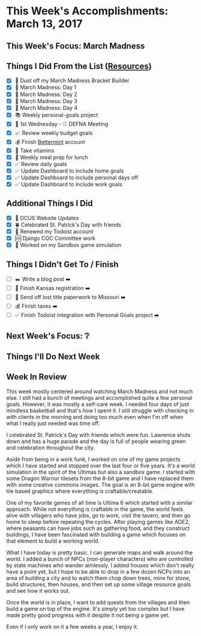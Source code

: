 # This Week's Accomplishments: March 13, 2017

## This Week's Focus: March Madness

## Things I Did From the List ([Resources](resources.md))

- [x] :basketball: Dust off my March Madness Bracket Builder
- [x] :basketball: March Madness: Day 1
- [x] :basketball: March Madness: Day 2
- [x] :basketball: March Madness: Day 3
- [x] :basketball: March Madness: Day 4
- [x] :books: Weekly personal-goals project
- [x] :calendar: 1st Wednesday - :baseball: DEFNA Meeting
- [x] :chart_with_upwards_trend: Review weekly budget goals
- [x] :moneybag: Finish [Bettermint](https://www.betterment.com/) account
- [x] :muscle: Take vitamins
- [x] :stew: Weekly meal prep for lunch
- [x] :white_check_mark: Review daily goals
- [x] :white_check_mark: Update Dashboard to include home goals
- [x] :white_check_mark: Update Dashboard to include personal days off
- [x] :white_check_mark: Update Dashboard to include work goals

## Additional Things I Did

- [x] :evergreen_tree: DCUS Website Updates
- [x] :four_leaf_clover: Celebrated St. Patrick's Day with friends
- [x] :money_with_wings: Renewed my Todoist account
- [x] :sos: Django COC Committee work
- [x] :space_invader: Worked on my Sandbox game simulation

## Things I Didn't Get To / Finish

- [ ] :black_nib: Write a blog post :arrow_right:
- [ ] :car: Finish Kansas registration :arrow_right:
- [ ] :car: Send off lost title paperwork to Missouri :arrow_right:
- [ ] :moneybag: Finish taxes :arrow_right:
- [ ] :white_check_mark: Finish Todoist integration with Personal Goals project :arrow_right:

## Next Week's Focus: :grey_question:

## Things I'll Do Next Week

## Week In Review

This week mostly centered around watching March Madness and not much else. I still had a bunch of meetings and accomplished quite a few personal goals. However, it was mostly a self-care week. I needed four days of just mindless basketball and that's how I spent it. I still struggle with checking in with clients in the morning and doing too much even when I'm off when what I really just needed was time off. 

I celebrated St. Patrick's Day with friends which were fun. Lawrence shuts down and has a huge parade and the day is full of people wearing green and celebration throughout the city.

Aside from being in a work funk, I worked on one of my game projects which I have started and stopped over the last four or five years. It's a world simulation in the spirit of the Ultimas but also a sandbox game. I started with some Dragon Warrior tilesets from the 8-bit game and I have replaced them with some creative commons images. The goal is an 8-bit game engine with tile based graphics where everything is craftable/creatable. 

One of my favorite games of all time is Ultima 6 which started with a similar approach. While not everything is craftable in the game, the world feels alive with villagers who have jobs, go to work, visit the tavern, and then go home to sleep before repeating the cycles. After playing games like AOE2, where peasants can have jobs such as gathering food, and they construct buildings, I have been fascinated with building a game which focuses on that element to build a working world. 

What I have today is pretty basic. I can generate maps and walk around the world. I added a bunch of NPCs (non-player characters) who are controlled by state machines who wander aimlessly. I added houses which don't really have a point yet, but I hope to be able to drop in a few dozen NCPs into an area of building a city and to watch them chop down trees, mine for stone, build structures, then houses, and then set up some village resource goals and see how it works out. 

Once the world is in place, I want to add quests from the villages and then build a game on top of the engine. It's simply yet too complex but I have made pretty good progress with it despite it not being a game yet.

Even if I only work on it a few weeks a year, I enjoy it.

